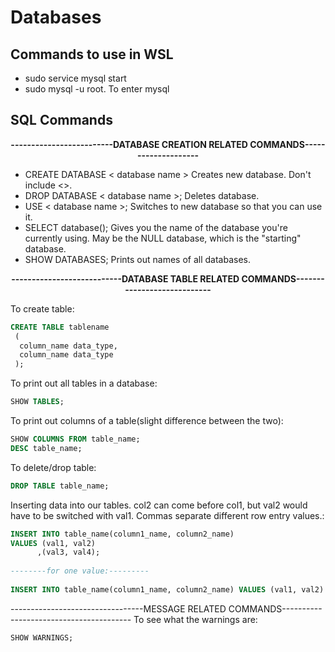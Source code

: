 # Databases

## Commands to use in WSL
* sudo service mysql start
* sudo mysql -u root. To enter mysql

## SQL Commands
<p align="center">
 <b>-------------------------DATABASE CREATION RELATED COMMANDS--------------------</b><br>
</p>

* CREATE DATABASE < database name > Creates new database. Don't include <>.
* DROP DATABASE < database name >; Deletes database.
* USE < database name >; Switches to new database so that you can use it.
* SELECT database(); Gives you the name of the database you're currently using. May be the NULL database, which is the "starting" database.
* SHOW DATABASES; Prints out names of all databases.

<p align="center">
 <b>---------------------------DATABASE TABLE RELATED COMMANDS----------------------------</b><br>
</p>

To create table: 
```sql
CREATE TABLE tablename
 (
  column_name data_type,
  column_name data_type
 );
```
To print out all tables in a database:
```sql
SHOW TABLES;
```
To print out columns of a table(slight difference between the two):
```sql
SHOW COLUMNS FROM table_name;
DESC table_name;
```
To delete/drop table:
```sql
DROP TABLE table_name;
```

Inserting data into our tables. col2 can come before col1, but val2 would have to be switched with val1. Commas separate different row entry values.:
```sql
INSERT INTO table_name(column1_name, column2_name)
VALUES (val1, val2)
      ,(val3, val4);
      
--------for one value:---------
      
INSERT INTO table_name(column1_name, column2_name) VALUES (val1, val2)'
```

---------------------------------MESSAGE RELATED COMMANDS----------------------------------------
To see what the warnings are:
```sql
SHOW WARNINGS;
```
